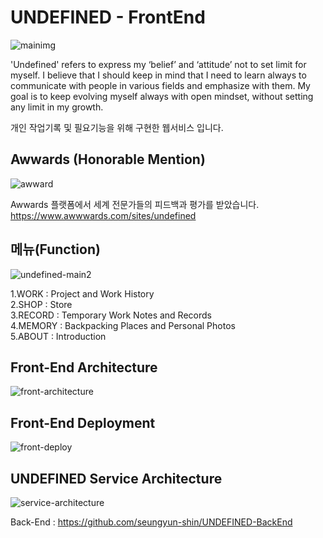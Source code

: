 # UNDEFINED - FrontEnd

![mainimg](https://user-images.githubusercontent.com/59545206/160289502-12383bed-74cf-427a-b6cf-caa582cc46d3.JPG)

'Undefined' refers to express my ‘belief’ and ‘attitude’ not to set limit for myself. I believe that I should keep
in mind that I need to learn always to communicate with people in various fields and emphasize with them.
My goal is to keep evolving myself always with open mindset, without setting any limit in my growth.

개인 작업기록 및 필요기능을 위해 구현한 웹서비스 입니다.

## Awwards (Honorable Mention)

![awward](https://user-images.githubusercontent.com/59545206/160397628-3ff45c66-297c-400d-af0b-ed27b33535a0.JPG)

Awwards 플랫폼에서 세계 전문가들의 피드백과 평가를 받았습니다. \
https://www.awwwards.com/sites/undefined

## 메뉴(Function)

![undefined-main2](https://user-images.githubusercontent.com/59545206/160288706-210e7fa6-e19d-4de4-82fd-9bda0dce6021.JPG)

1.WORK   : Project and Work History \
2.SHOP   : Store \
3.RECORD : Temporary Work Notes and Records \
4.MEMORY : Backpacking Places and Personal Photos \
5.ABOUT  : Introduction

## Front-End Architecture

![front-architecture](https://user-images.githubusercontent.com/59545206/160290048-f2572155-03ea-472d-b943-f541a9bf600a.png)


## Front-End Deployment

![front-deploy](https://user-images.githubusercontent.com/59545206/160290120-5ec666bd-cd8b-454f-8368-00897763b962.png)

## UNDEFINED Service Architecture

![service-architecture](https://user-images.githubusercontent.com/59545206/160290395-ecc143a8-c4c8-44b8-b9a0-40ad588120d2.png)

Back-End : https://github.com/seungyun-shin/UNDEFINED-BackEnd
